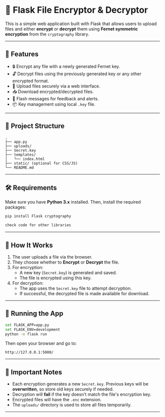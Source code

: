 
# 🔐 Flask File Encryptor & Decryptor

This is a simple web application built with Flask that allows users to upload files and either **encrypt** or **decrypt** them using **Fernet symmetric encryption** from the `cryptography` library.

---

## 🚀 Features

- 🔒 Encrypt any file with a newly generated Fernet key.
- 🔓 Decrypt files using the previously generated key or any other encrypted format.
- 📁 Upload files securely via a web interface.
- 📥 Download encrypted/decrypted files.
- 🧠 Flash messages for feedback and alerts.
- 📦 Key management using local `.key` file.

---

## 📂 Project Structure

```
.
├── app.py
├── uploads/
├── Secret.key
├── templates/
│   └── index.html
├── static/ (optional for CSS/JS)
└── README.md
```

---

## 🛠 Requirements

Make sure you have **Python 3.x** installed. Then, install the required packages:

```bash
pip install Flask cryptography

check code for other libraries
```

---

## 🚧 How It Works

1. The user uploads a file via the browser.
2. They choose whether to **Encrypt** or **Decrypt** the file.
3. For encryption:
   - A new key (`Secret.key`) is generated and saved.
   - The file is encrypted using this key.
4. For decryption:
   - The app uses the `Secret.key` file to attempt decryption.
   - If successful, the decrypted file is made available for download.

---

## 🧪 Running the App

```bash
set FLASK_APP=app.py
set FLASK_ENV=development
python -m flask run
```

Then open your browser and go to:

```
http://127.0.0.1:5000/
```

---

## 📌 Important Notes

- Each encryption generates a new `Secret.key`. Previous keys will be **overwritten**, so store old keys securely if needed.
- Decryption will **fail** if the key doesn't match the file's encryption key.
- Encrypted files will have the `.enc` extension.
- The `uploads/` directory is used to store all files temporarily.

---

